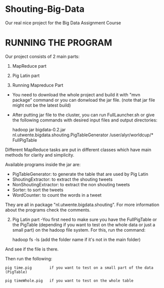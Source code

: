 # Shouting-Big-Data
Our real nice project for the Big Data Assignment Course

# RUNNING THE PROGRAM

Our project consists of 2 main parts:
1) MapReduce part
2) Pig Latin part

1) Running Mapreduce Part
 - You need to download the whole project and build it with "mvn package" command or you can donwload the jar file. (note that jar file might not be the latest build)
 - After putting jar file to the cluster, you can run FullLauncher.sh or give the following commands with desired input files and output directories:

	hadoop jar bigdata-0.2.jar nl.utwente.bigdata.shouting.PigTableGenerator /user/alyr/worldcup/* FullPigTable

Different MapReduce tasks are put in different classes which have main methods for clarity and simplicity.

Available programs inside the jar are:

 - PigTableGenerator:		to generate the table that are used by Pig Latin
 - ShoutingExtractor:		to extract the shouting tweets
 - NonShoutingExtractor:	to extract the non shouting tweets
 - Sorter:					to sort the tweets
 - WordCounter:				to count the words in a tweet

They are all in package "nl.utwente.bigdata.shouting". For more information about the programs check the comments.

2) Pig Latin part
-You first need to make sure you have the FullPigTable or the PigTable (depending if you want to test on the whole data or just a small part) on the hadoop file system. For this, run the command:

	hadoop fs -ls 
	(add the folder name if it's not in the main folder)
	
And see if the file is there.

Then run the following:	

	pig time.pig		if you want to test on a small part of the data (PigTable)
	
	pig timeWhole.pig 	if you want to test on the whole table
	